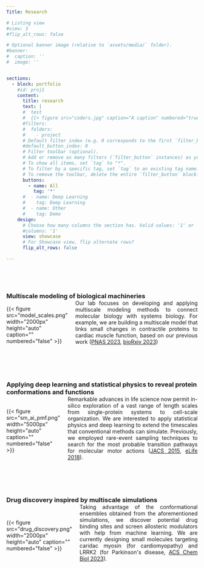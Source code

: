 ```yaml
---
Title: Research

# Listing view
#view: 3
#flip_alt_rows: false

# Optional banner image (relative to `assets/media/` folder).
#banner:
#  caption: ''
#  image: ''


sections:
  - block: portfolio
    #id: proj1
    content:
      title: research
      text: |
      #  test
      #  {{< figure src="coders.jpg" caption="A caption" numbered="true" >}}
      #filters:
      #  folders:
      #    - project
      # Default filter index (e.g. 0 corresponds to the first `filter_button` instance below).
      #default_button_index: 0
      # Filter toolbar (optional).
      # Add or remove as many filters (`filter_button` instances) as you like.
      # To show all items, set `tag` to "*".
      # To filter by a specific tag, set `tag` to an existing tag name.
      # To remove the toolbar, delete the entire `filter_button` block.
      buttons:
        - name: All
          tag: '*'
      #  - name: Deep Learning
      #    tag: Deep Learning
      #  - name: Other
      #    tag: Demo
    design:
      # Choose how many columns the section has. Valid values: '1' or '2'.
      #columns: '1'
      view: showcase
      # For Showcase view, flip alternate rows?
      flip_alt_rows: false

---
```

<div style="margin-bottom: 80px;"></div>

<h3 style="margin-bottom: 0px;">Multiscale modeling of biological machineries</h3>
<div style="display: flex; align-items: center;">
    <div style="margin-top: 0px;">
        {{< figure src="model_scales.png" width="2000px" height="auto" caption="" numbered="false" >}}
    </div>
    <div style="margin-left: 20px;">
        <p style="margin-top: 0px; text-align: justify;"> Our lab focuses on developing and applying multiscale modeling methods to connect molecular biology with systems biology. For example, we are building a multiscale model that links small changes in contractile proteins to cardiac muscle function, based on our previous work (<a href="https://www.pnas.org/doi/abs/10.1073/pnas.2215836120">PNAS 2023</a>, <a href="https://www.biorxiv.org/content/10.1101/2023.11.10.566646.abstract">bioRxiv 2023</a>)
        </p>
    </div>
</div>

<div style="margin-bottom: 80px;"></div>

<h3 style="margin-bottom: 0px;">Applying deep learning and statistical physics to reveal protein conformations and functions</h3>
<div style="display: flex; align-items: center;">
    <div style="margin-top: 0px;">
        {{< figure src="sm_ai_pmf.png" width="5000px" height="auto" caption="" numbered="false" >}}
    </div>
    <div style="margin-left: 20px;">
        <p style="margin-top: 0px; text-align: justify;"> Remarkable advances in life science now permit in-silico exploration of a vast range of length scales from single-protein systems to cell-scale organization. We are interested to apply statistical physics and deep learning to extend the timescales that conventional methods can simulate. Previously, we employed rare-event sampling techniques to search for the most probable transition pathways for molecular motor actions (<a href="https://pubs.acs.org/doi/abs/10.1021/ja512605w">JACS 2015</a>, <a href="https://elifesciences.org/articles/34186">eLife 2018</a>).
        </p>
    </div>
</div>

<div style="margin-bottom: 80px;"></div>

<h3 style="margin-bottom: 0px;">Drug discovery inspired by multiscale simulations</h3>
<div style="display: flex; align-items: center;">
    <div style="margin-top: 0px;">
        {{< figure src="drug_discovery.png" width="2000px" height="auto" caption="" numbered="false" >}}
    </div>
    <div style="margin-left: 20px;">
        <p style="margin-top: 0px; text-align: justify;"> Taking advantage of the conformational ensembles obtained from the aforementioned simulations, we discover potential drug binding sites and screen allosteric modulators with help from machine learning. We are currently designing small molecules targeting caridac myosin (for cardiomyopathy) and LRRK2 (for Parkinson's disease, <a href=” https://pubs.acs.org/doi/full/10.1021/acschembio.2c00868">ACS Chem Biol 2023</a>).
        </p>
    </div>
</div>
